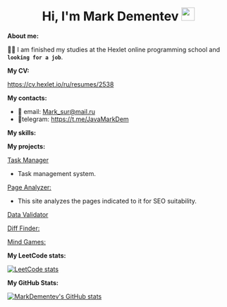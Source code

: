 <div id="header" align="center">
  <h1>
    Hi, I'm Mark Dementev
    <img src="https://media.giphy.com/media/hvRJCLFzcasrR4ia7z/giphy.gif" width="30px"/>
  </h1>
</div>

<b>About me:</b>

:man_student: I am finished my studies at the Hexlet online programming school and **```looking for a job```**.

<b>My CV:</b>

https://cv.hexlet.io/ru/resumes/2538

<b>My contacts:</b>

- 📧 email: Mark_sur@mail.ru
- 📱telegram: https://t.me/JavaMarkDem

<b>My skills:</b>


<b>My projects:</b>

[Task Manager](https://github.com/MarkDementev/Task-Manager)
- Task management system.

[Page Analyzer:](https://github.com/MarkDementev/Page-analyzer)
- This site analyzes the pages indicated to it for SEO suitability. 

[Data Validator](https://github.com/MarkDementev/Data-validator)

[Diff Finder:](https://github.com/MarkDementev/Diff-finder)

[Mind Games:](https://github.com/MarkDementev/Mind-games)

<b>My LeetCode stats:</b>

[![LeetCode stats](https://leetcode-stats-six.vercel.app/api?username=MarkDementev&theme=dark)](https://leetcode.com/MarkDementev/)

<b>My GitHub Stats:</b>

[![MarkDementev's GitHub stats](https://github-readme-stats.vercel.app/api?username=MarkDementev&theme=dark)](https://github.com/MarkDementev/github-readme-stats)
